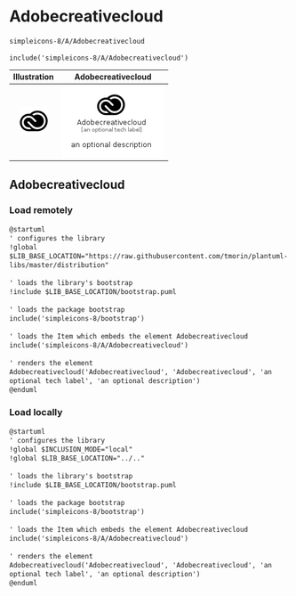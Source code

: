 # Adobecreativecloud


```text
simpleicons-8/A/Adobecreativecloud
```

```text
include('simpleicons-8/A/Adobecreativecloud')
```



| Illustration | Adobecreativecloud |
| :---: | :---: |
| ![illustration for Illustration](../../simpleicons-8/A/Adobecreativecloud.png) | ![illustration for Adobecreativecloud](../../simpleicons-8/A/Adobecreativecloud.Local.png) |




## Adobecreativecloud

### Load remotely
```plantuml
@startuml
' configures the library
!global $LIB_BASE_LOCATION="https://raw.githubusercontent.com/tmorin/plantuml-libs/master/distribution"

' loads the library's bootstrap
!include $LIB_BASE_LOCATION/bootstrap.puml

' loads the package bootstrap
include('simpleicons-8/bootstrap')

' loads the Item which embeds the element Adobecreativecloud
include('simpleicons-8/A/Adobecreativecloud')

' renders the element
Adobecreativecloud('Adobecreativecloud', 'Adobecreativecloud', 'an optional tech label', 'an optional description')
@enduml
```

### Load locally
```plantuml
@startuml
' configures the library
!global $INCLUSION_MODE="local"
!global $LIB_BASE_LOCATION="../.."

' loads the library's bootstrap
!include $LIB_BASE_LOCATION/bootstrap.puml

' loads the package bootstrap
include('simpleicons-8/bootstrap')

' loads the Item which embeds the element Adobecreativecloud
include('simpleicons-8/A/Adobecreativecloud')

' renders the element
Adobecreativecloud('Adobecreativecloud', 'Adobecreativecloud', 'an optional tech label', 'an optional description')
@enduml
```

